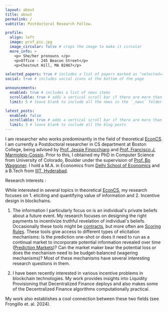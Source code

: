 ```yaml
---
layout: about
title: about
permalink: /
subtitle: Postdoctoral Research Fellow.

profile:
  align: left
  image: prof_pic.jpg
  image_circular: false # crops the image to make it circular
  more_info: >
    <p> She/her pronouns </p>
    <p>Office - 245 Beacon Street</p>
    <p>Chestnut Hill, MA 02467</p>

selected_papers: true # includes a list of papers marked as "selected={true}"
social: true # includes social icons at the bottom of the page

announcements:
  enabled: true # includes a list of news items
  scrollable: true # adds a vertical scroll bar if there are more than 3 news items
  limit: 5 # leave blank to include all the news in the `_news` folder

latest_posts:
  enabled: false
  scrollable: true # adds a vertical scroll bar if there are more than 3 new posts items
  limit: 3 # leave blank to include all the blog posts
---
```


I am researcher who works predominantly in the field of theoretical [EconCS](https://www.bowaggoner.com/whatiseconcs.html). I am currently a Postdoctoral researcher in CS department at Boston College, being advised by [Prof. Jessie Finocchiaro](https://www.jessiefin.com/) and [Prof. Francisco J. Marmolejo-Cossío](https://www.fmarmolejo.com/). Prior to this, I obtained my PhD in Computer Science from University of Colorado, Boulder under the supervision of [Prof. Bo Waggoner](https://www.bowaggoner.com/). I hold a M.A. in Economics from [Delhi School of Economics](http://econdse.org/) and a B.Tech from [IIIT, Hyderabad](https://www.iiit.ac.in/).

Research interests :

While interested in several topics in theoretical [EconCS](https://www.bowaggoner.com/whatiseconcs.html), my research focuses on 1. eliciting and quantifying value of information and 2. Incentive design in blockchains. 

1) The information I particularly focus on is an individual's private beliefs about a future event. My research focuses on designing the right payments to incentivize truthful revelation of individual's beliefs. Occasionally these tools might be [contracts](https://en.wikipedia.org/wiki/Contract_theory), but more often are [Scoring Rules](https://en.wikipedia.org/wiki/Scoring_rule). These tools give access to different types of elicitation mechanisms: Is the prediction one-shot or does it need to run as a continual market to incorporate potential information revealed over time ([Prediction Markets](https://en.wikipedia.org/wiki/Prediction_market))? Can the market maker bear the potential loss or does the mechanism need to be budget-balanced (wagering mechanisms)? Most of these mechanisms have several interesting research questions in them.

2) I have been recently interested in various incentive problems in blockchain technologies. My work provides insights into Liquidity Provisioning that Decentralized Finance deploys and also makes some of the Decentralized Finance algorithms computationally practical.

My work also establishes a cool connection between these two fields (see Frongillo et. al. 2024).
